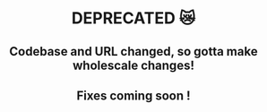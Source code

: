 <h1 align="center"> DEPRECATED 😿 </h1>

<h2 align="center">Codebase and URL changed, so gotta make wholescale changes!</h2>

<h2 align="center">Fixes coming soon !</h2>
